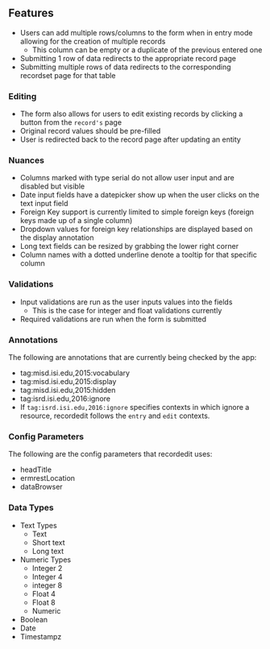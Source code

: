 ## Features
* Users can add multiple rows/columns to the form when in entry mode allowing for the creation of multiple records
   * This column can be empty or a duplicate of the previous entered one
* Submitting 1 row of data redirects to the appropriate record page
* Submitting multiple rows of data redirects to the corresponding recordset page for that table

### Editing
* The form also allows for users to edit existing records by clicking a button from the `record's` page
* Original record values should be pre-filled
* User is redirected back to the record page after updating an entity

### Nuances
* Columns marked with type serial do not allow user input and are disabled but visible
* Date input fields have a datepicker show up when the user clicks on the text input field
* Foreign Key support is currently limited to simple foreign keys (foreign keys made up of a single column)
* Dropdown values for foreign key relationships are displayed based on the display annotation
* Long text fields can be resized by grabbing the lower right corner
* Column names with a dotted underline denote a tooltip for that specific column

### Validations
* Input validations are run as the user inputs values into the fields
    * This is the case for integer and float validations currently
* Required validations are run when the form is submitted

### Annotations
The following are annotations that are currently being checked by the app:
* tag:misd.isi.edu,2015:vocabulary
* tag:misd.isi.edu,2015:display
* tag:misd.isi.edu,2015:hidden
* tag:isrd.isi.edu,2016:ignore
 * If `tag:isrd.isi.edu,2016:ignore` specifies contexts in which ignore a resource, recordedit follows the `entry` and `edit` contexts.

### Config Parameters
The following are the config parameters that recordedit uses:
* headTitle
* ermrestLocation
* dataBrowser

### Data Types
* Text Types
    * Text
    * Short text
    * Long text
* Numeric Types
    * Integer 2
    * Integer 4
    * integer 8
    * Float 4
    * Float 8
    * Numeric
* Boolean
* Date
* Timestampz
